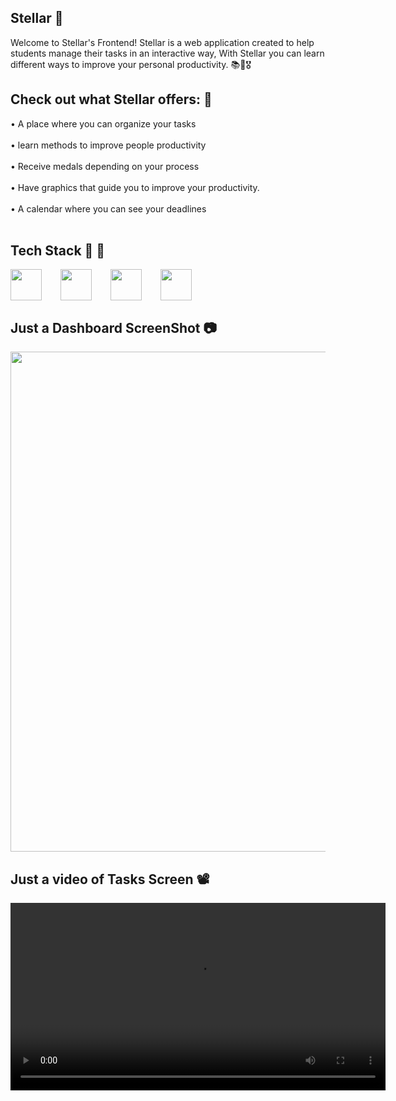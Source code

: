 ## Stellar 🌠 ##

Welcome to Stellar's Frontend! Stellar is a web application created to help students manage their tasks in an interactive way, With Stellar you can learn different ways to improve your personal productivity. 📚🌠🎖️


##  Check out what Stellar offers: 👀 ##

<p align="left">• A place where you can organize your tasks <br><br>
• learn methods to improve people productivity <br><br>
• Receive medals depending on your process <br><br>
• Have graphics that guide you to improve your productivity. <br><br>
• A calendar where you can see your deadlines <br><br> 

## Tech Stack 🧬 🌌 ##
<div style="display: flex; gap: 30px;">
  <img src="https://github.com/user-attachments/assets/120112ba-ded6-4486-819c-d7d152898c18" width="50" />
  <img src="https://github.com/user-attachments/assets/4ff52ab4-ab7d-433f-a8fb-aca7eaa24ede" width="50" />
  <img src="https://github.com/user-attachments/assets/2f6467e2-9ad5-4f7b-8e86-2a4fde9cc72b" width="50" />
  <img src="https://github.com/user-attachments/assets/88cbc8d4-237a-4a9e-a3a5-d1c4f119e105" width="50" />
</div>

## Just a Dashboard ScreenShot 📷 ## 

<img src="https://github.com/user-attachments/assets/38fa90ad-7475-4c08-8578-ef90da4ee776" width="800" />

## Just a video of Tasks Screen 📽️ ##

<video src="https://github.com/user-attachments/assets/dfa9e867-5267-4371-8fda-062ed276f7a6" width="600" />


